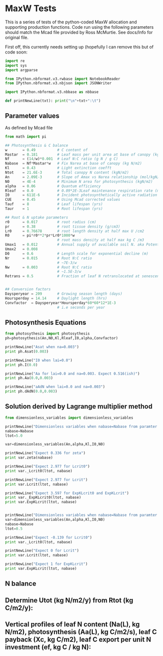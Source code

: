 MaxW Tests
==========
This is a series of tests of the python-coded MaxW
allocation and supporting production functions. Code
run using the following parameters should match the 
Mcad file provided by Ross McMurtie. See docs/Info
for original file.

First off, this currently needs setting up (hopefully I can remove
this but of code soon:

```python
import re
import sys
import argparse

from IPython.nbformat.v3.rwbase import NotebookReader
from IPython.nbformat.v3.nbjson import JSONWriter

import IPython.nbformat.v3.nbbase as nbbase

def printNewLine(txt): print("\n"+txt+":\t")
```

Parameter values
----------------
As defined by Mcad file

```python
from math import pi

## Photosynthesis & C balance
w       = 0.49          # C content of
Mastar  = 0.181         # Leaf mass per unit area at base of canopy (kg DM/m2)
Nf      = (14/w)*0.001  # Leaf N:C ratio (g N / g C)
Nabase  = Nf*Mastar*w   # Fix Narea at base of canopy (kg N/m2)
Kl      = 0.43          # Light extinction coefft
Ntot    = 21.6E-3       # Total canopy N content (kgN/m2) 
An      = 2.09E-3       # Slope of Amax vs Narea relationship (mol/kgN/s)
N0      = 4E-4          # Minimum N area for photosynthesis (kgN/m2)
alpha   = 0.06          # Quantum efficiency
Rleaf   = 0.0           # 0.09*2E-3Leaf maintenance respiration rate (mol/kgN/s)
I0      = 611E-6        # Incident photosynthetically active radiation (mol/m2/s),
CUE     = 0.45          # Using Mcad corrected values
Tauf    = 8             # Leaf lifespan (yrs)
Taur    = 1             # Root lifespan (yrs)

## Root & N uptake parameters
r0      = 0.017         # root radius (cm)
pr      = 0.38          # root tissue density (g/cm3)
Lr0     = 0.76678       # root length density at half max U /cm2
R0      = pi*r0**2*pr*Lr0*1000*w
                        # root mass density at half max kg C /m3
Umax1   = 0.012         # Annual supply of available soil N. aka Potential annual N uptake (gN/m2 ground/year)
Umax2   = 0.008     
D0      = 0.6           # Length scale for exponential decline (m)
Nr      = 0.015         # Root N:C ratio
                        # ~7E-3/w 
Nw      = 0.003         # Root N:C ratio
                        # ~1.5E-3/w 
Retrans = 0.5           # Fraction of leaf N retranslocated at senescence


## Conversion factors
Daysperyear = 209       # Growing season length (days)
Hoursperday = 14.14     # Daylight length (hrs)
Convfactor  = Daysperyear*Hoursperday*60*60*12*1E-3
                        # i.e seconds per year
```

Photosynthesis Equations
------------------------

```python
from photosythesis import photosythesis
ph=photosythesis(An,N0,Kl,Rleaf,I0,alpha,Convfactor)

printNewLine("Asat when na=0.003")
print ph.Asat(0.003)

printNewLine("I0 when lai=0.0")
print ph.I(0.0)

printNewLine("Aa for lai=0.0 and na=0.003. Expect 0.516(ish)")
print ph.Aa(0.0,0.003)

printNewLine("aAdN when lai=0.0 and na=0.003")
print ph.dAdN(0.0,0.003)
```

Solution derived by Lagrange multiplier method
---------------------------------------------
```python
from dimensionless_variables import dimensionless_variables

printNewLine("Dimensionless variables when nabase=Nabase from paramter list and ltot=5")
nabase=Nabase
ltot=5.0

var=dimensionless_variables(An,alpha,Kl,I0,N0)

printNewLine("Expect 0.336 for zeta")
print var.zeta(nabase)

printNewLine("Expect 2.977 for Lcrit0")
print var._Lcrit0(ltot, nabase)

printNewLine("Expect 2.977 for Lcrit")
print var.Lcrit(ltot, nabase)

printNewLine("Expect 3.597 for ExpKLcrit0 and ExpKLcrit")
print var._ExpKLcrit0(ltot, nabase)
print var.ExpKLcrit(ltot, nabase)


printNewLine("Dimensionless variables when nabase=Nabase from paramter list and ltot=0.5")
var=dimensionless_variables(An,alpha,Kl,I0,N0)
nabase=Nabase
ltot=0.5

printNewLine("Expect -0.139 for Lcrit0")
print var._Lcrit0(ltot, nabase)

printNewLine("Expect 0 for Lcrit")
print var.Lcrit(ltot, nabase)

printNewLine("Expect 1 for ExpKLcrit")
print var.ExpKLcrit(ltot, nabase)

```

N balance
----------




Determine Utot (kg N/m2/y) from Rtot (kg C/m2/y):
-------------------------------------------------


Vertical profiles of leaf N content (Na(L), kg N/m2), photosynthesis (Aa(L), kg C/m2/s), leaf C payback (Xc, kg C/m2), leaf C export per unit N investment (ef, kg C / kg N):
-----------------------------------------------------------------------------------------------------------------------------------------------------------------------------



